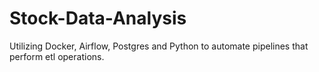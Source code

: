 # Stock-Data-Analysis
Utilizing Docker, Airflow, Postgres and Python to automate pipelines that perform etl operations.
